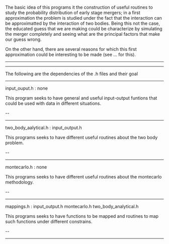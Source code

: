 The basic idea of this programs it the construction of useful routines to study the probability distribution of early stage mergers; in a first approximation the problem is studied under the fact that the interaction can be approximatted by the interaction of two bodies. Being this not the case, the educated guess that we are making could be characterize by simulating the merger completely and seeing what are the principal factors that make our guess wrong.

On the other hand, there are several reasons for which this first approximation could be interesting to be made (see ... for this).


----------------------------------------------------------------------
---------------------------------------------------------------------
The following are the dependencies of the .h files and their goal

-------------------------------------------
input_ouput.h : none

This program seeks to have general and useful input-output funtions that could be used with data in different situations.

--

-------------------------------------------
two_body_aalytical.h : input_output.h

This programs seeks to have different useful routines about the two body problem. 

--

-------------------------------------------
montecarlo.h : none

This programs seeks to have different useful routines about the montecarlo methodology. 

--

-------------------------------------------
mappings.h :    input_output.h montecarlo.h two_body_analytical.h

This programs seeks to have functions to be mapped and routines to map such functions under different constrains. 

--

----
